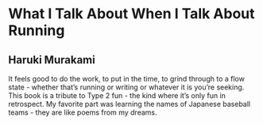 # What I Talk About When I Talk About Running
## Haruki Murakami
It feels good to do the work, to put in the time, to grind through to a flow state - whether that’s running or writing or whatever it is you’re seeking. This book is a tribute to Type 2 fun - the kind where it’s only fun in retrospect. My favorite part was learning the names of Japanese baseball teams - they are like poems from my dreams.
